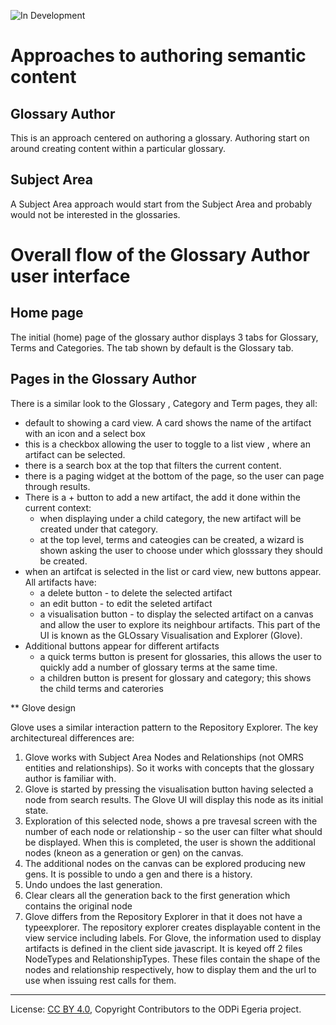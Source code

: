<!-- SPDX-License-Identifier: CC-BY-4.0 -->
<!-- Copyright Contributors to the ODPi Egeria project. -->
 
![In Development](../../../../../../open-metadata-publication/website/images/egeria-content-status-in-development.png#pagewidth)

# Approaches to authoring semantic content  

## Glossary Author
This is an approach centered on authoring a glossary. Authoring start on around creating content within a particular glossary. 

## Subject Area
A Subject Area approach would start from the Subject Area and probably would not be interested in the glossaries. 

# Overall flow of the Glossary Author user interface

## Home page

The initial (home) page of the glossary author displays 3 tabs for Glossary, Terms and Categories. The tab shown by default is the Glossary tab. 

## Pages in the Glossary Author
There is a similar look to the Glossary , Category and Term pages, they all:
* default to showing a card view. A card shows the name of the artifact with an icon and a select box 
* this is a checkbox allowing the user to toggle to a list view , where an artifact can be selected.
* there is a search box at the top that filters the current content. 
* there is a paging widget at the bottom of the page, so the user can page through results.
* There is a + button to add a new artifact, the add it done within the current context:
    * when displaying under a child category, the new artifact will be created under that category.
    * at the top level, terms and cateogies can be created, a wizard is shown asking the user to choose under which glosssary they should be created.  
* when an artifcat is selected in the list or card view, new buttons appear. All artifacts have: 
    * a delete button - to delete the selected artifact         
    * an edit button - to edit the seleted artifact
    * a visualisation button - to display the selected artifact on a canvas and allow the user to explore its neighbour artifacts. This part of the UI is known as the GLOssary Visualisation and Explorer (Glove).
* Additional buttons appear for different artifacts
    * a quick terms button is present for glossaries, this allows the user to quickly add a number of glossary terms at the same time. 
    * a children button is present for glossary and category;  this shows the child terms and caterories
            
** Glove design

Glove uses a similar interaction pattern to the Repository Explorer. The key architectureal differences are:
1) Glove works with Subject Area Nodes and Relationships (not OMRS entities and relationships). So it works with concepts that the glossary author is 
familiar with.
2) Glove is started by pressing the visualisation button having selected a node from search results. The Glove UI will display this node as its initial state. 
3) Exploration of this selected node, shows a pre travesal screen with the number of each node or relationship - so the user can filter what should be displayed. When this is completed, the user is shown the additional nodes (kneon as a generation or gen) on the canvas. 
4) The additional nodes on the canvas can be explored producing new gens. It is possible to undo a gen and there is a history.
5) Undo undoes the last generation. 
6) Clear clears all the generation back to the first generation which contains the original node
7) Glove differs from the Repository Explorer in that it does not have a typeexplorer. The repository explorer creates displayable content in the view service including labels. For Glove, the information used to display artifacts is defined in the client side javascript. It is keyed off 2 files NodeTypes and RelationshipTypes. These files contain the shape of the nodes and relationship respectively, how to display them and the url to use when issuing rest calls for them.

----
License: [CC BY 4.0](https://creativecommons.org/licenses/by/4.0/),
Copyright Contributors to the ODPi Egeria project.